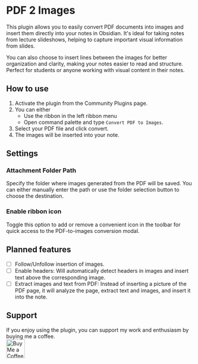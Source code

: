 # PDF 2 Images
This plugin allows you to easily convert PDF documents into images and insert them directly into your notes in Obsidian. It's ideal for taking notes from lecture slideshows, helping to capture important visual information from slides.

You can also choose to insert lines between the images for better organization and clarity, making your notes easier to read and structure. Perfect for students or anyone working with visual content in their notes.

## How to use
1. Activate the plugin from the Community Plugins page.
2. You can either
	- Use the ribbon in the left ribbon menu
 	- Open command palette and type `Convert PDF to Images`.
3. Select your PDF file and click convert.
4. The images will be inserted into your note.

## Settings
### Attachment Folder Path
Specify the folder where images generated from the PDF will be saved. You can either manually enter the path or use the folder selection button to choose the destination.

### Enable ribbon icon
Toggle this option to add or remove a convenient icon in the toolbar for quick access to the PDF-to-images conversion modal.

## Planned features
- [ ] Follow/Unfollow insertion of images.
- [ ] Enable headers: Will automatically detect headers in images and insert text above the corresponding image.
- [ ] Extract images and text from PDF: Instead of inserting a picture of the PDF page, it will analyze the page, extract text and images, and insert it into the note.

## Support
If you enjoy using the plugin, you can support my work and enthusiasm by buying me a coffee.<br>
<a href='https://ko-fi.com/Q5Q814LKGT' target='_blank'><img height='50' style='border:0px;height:50px;' src='https://storage.ko-fi.com/cdn/kofi3.png?v=3' border='0' alt='Buy Me a Coffee at ko-fi.com' /></a>

